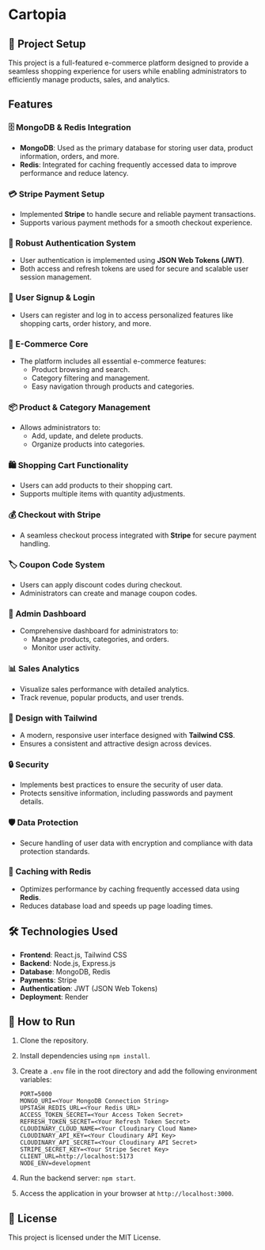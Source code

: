 # Cartopia

## 🚀 Project Setup
This project is a full-featured e-commerce platform designed to provide a seamless shopping experience for users while enabling administrators to efficiently manage products, sales, and analytics.

## Features

### 🗄️ MongoDB & Redis Integration
- **MongoDB**: Used as the primary database for storing user data, product information, orders, and more.
- **Redis**: Integrated for caching frequently accessed data to improve performance and reduce latency.

### 💳 Stripe Payment Setup
- Implemented **Stripe** to handle secure and reliable payment transactions.
- Supports various payment methods for a smooth checkout experience.

### 🔐 Robust Authentication System
- User authentication is implemented using **JSON Web Tokens (JWT)**.
- Both access and refresh tokens are used for secure and scalable user session management.

### 📝 User Signup & Login
- Users can register and log in to access personalized features like shopping carts, order history, and more.

### 🛒 E-Commerce Core
- The platform includes all essential e-commerce features:
  - Product browsing and search.
  - Category filtering and management.
  - Easy navigation through products and categories.

### 📦 Product & Category Management
- Allows administrators to:
  - Add, update, and delete products.
  - Organize products into categories.

### 🛍️ Shopping Cart Functionality
- Users can add products to their shopping cart.
- Supports multiple items with quantity adjustments.

### 💰 Checkout with Stripe
- A seamless checkout process integrated with **Stripe** for secure payment handling.

### 🏷️ Coupon Code System
- Users can apply discount codes during checkout.
- Administrators can create and manage coupon codes.

### 👑 Admin Dashboard
- Comprehensive dashboard for administrators to:
  - Manage products, categories, and orders.
  - Monitor user activity.

### 📊 Sales Analytics
- Visualize sales performance with detailed analytics.
- Track revenue, popular products, and user trends.

### 🎨 Design with Tailwind
- A modern, responsive user interface designed with **Tailwind CSS**.
- Ensures a consistent and attractive design across devices.

### 🔒 Security
- Implements best practices to ensure the security of user data.
- Protects sensitive information, including passwords and payment details.

### 🛡️ Data Protection
- Secure handling of user data with encryption and compliance with data protection standards.

### 🚀 Caching with Redis
- Optimizes performance by caching frequently accessed data using **Redis**.
- Reduces database load and speeds up page loading times.

## 🛠️ Technologies Used
- **Frontend**: React.js, Tailwind CSS
- **Backend**: Node.js, Express.js
- **Database**: MongoDB, Redis
- **Payments**: Stripe
- **Authentication**: JWT (JSON Web Tokens)
- **Deployment**: Render

## 📄 How to Run
1. Clone the repository.
2. Install dependencies using `npm install`.
3. Create a `.env` file in the root directory and add the following environment variables:

   ```env
   PORT=5000
   MONGO_URI=<Your MongoDB Connection String>
   UPSTASH_REDIS_URL=<Your Redis URL>
   ACCESS_TOKEN_SECRET=<Your Access Token Secret>
   REFRESH_TOKEN_SECRET=<Your Refresh Token Secret>
   CLOUDINARY_CLOUD_NAME=<Your Cloudinary Cloud Name>
   CLOUDINARY_API_KEY=<Your Cloudinary API Key>
   CLOUDINARY_API_SECRET=<Your Cloudinary API Secret>
   STRIPE_SECRET_KEY=<Your Stripe Secret Key>
   CLIENT_URL=http://localhost:5173
   NODE_ENV=development
   ```

4. Run the backend server: `npm start`.
5. Access the application in your browser at `http://localhost:3000`.

## 📖 License
This project is licensed under the MIT License.
